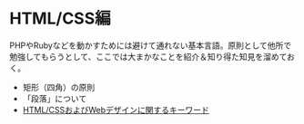 # HTML/CSS編

PHPやRubyなどを動かすためには避けて通れない基本言語。原則として他所で勉強してもらうとして、ここでは大まかなことを紹介＆知り得た知見を溜めておく。

* 矩形（四角）の原則
* 「段落」について
* [HTML/CSSおよびWebデザインに関するキーワード](keywords.html)


